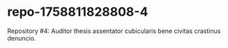 # repo-1758811828808-4
Repository #4: Auditor thesis assentator cubicularis bene civitas crastinus denuncio.
